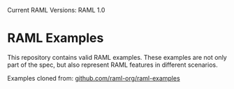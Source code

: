 Current RAML Versions: RAML 1.0

# RAML Examples

This repository contains valid RAML examples. These examples are not only part of the spec, but also represent RAML features in different scenarios.

Examples cloned from: [github.com/raml-org/raml-examples](https://github.com/raml-org/raml-examples)